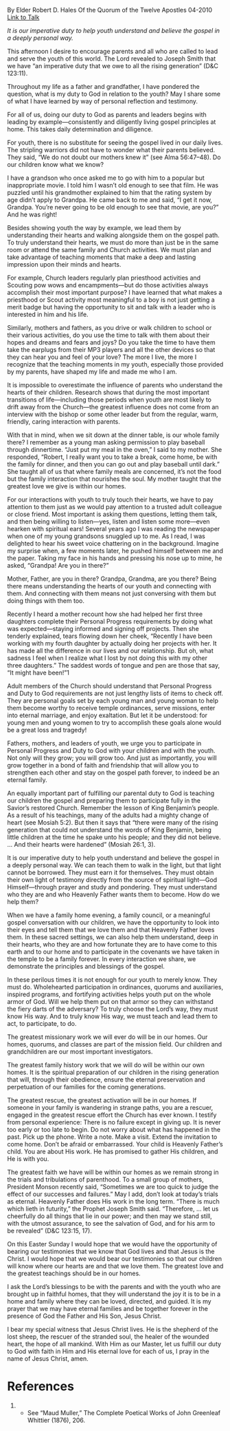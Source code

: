 By Elder Robert D. Hales
Of the Quorum of the Twelve Apostles
04-2010
[Link to Talk](https://www.churchofjesuschrist.org/study/general-conference/2010/04/our-duty-to-god-the-mission-of-parents-and-leaders-to-the-rising-generation?lang=eng)

_It is our imperative duty to help youth understand and believe the gospel in a deeply personal way._

This afternoon I desire to encourage parents and all who are called to lead and serve the youth of this world. The Lord revealed to Joseph Smith that we have “an imperative duty that we owe to all the rising generation” (D&C 123:11).

Throughout my life as a father and grandfather, I have pondered the question, what is my duty to God in relation to the youth? May I share some of what I have learned by way of personal reflection and testimony.

For all of us, doing our duty to God as parents and leaders begins with leading by example—consistently and diligently living gospel principles at home. This takes daily determination and diligence.

For youth, there is no substitute for seeing the gospel lived in our daily lives. The stripling warriors did not have to wonder what their parents believed. They said, “We do not doubt our mothers knew it” (see Alma 56:47–48). Do our children know what we know?

I have a grandson who once asked me to go with him to a popular but inappropriate movie. I told him I wasn’t old enough to see that film. He was puzzled until his grandmother explained to him that the rating system by age didn’t apply to Grandpa. He came back to me and said, “I get it now, Grandpa. You’re never going to be old enough to see that movie, are you?” And he was right!

Besides showing youth the way by example, we lead them by understanding their hearts and walking alongside them on the gospel path. To truly understand their hearts, we must do more than just be in the same room or attend the same family and Church activities. We must plan and take advantage of teaching moments that make a deep and lasting impression upon their minds and hearts.

For example, Church leaders regularly plan priesthood activities and Scouting pow wows and encampments—but do those activities always accomplish their most important purpose? I have learned that what makes a priesthood or Scout activity most meaningful to a boy is not just getting a merit badge but having the opportunity to sit and talk with a leader who is interested in him and his life.

Similarly, mothers and fathers, as you drive or walk children to school or their various activities, do you use the time to talk with them about their hopes and dreams and fears and joys? Do you take the time to have them take the earplugs from their MP3 players and all the other devices so that they can hear you and feel of your love? The more I live, the more I recognize that the teaching moments in my youth, especially those provided by my parents, have shaped my life and made me who I am.

It is impossible to overestimate the influence of parents who understand the hearts of their children. Research shows that during the most important transitions of life—including those periods when youth are most likely to drift away from the Church—the greatest influence does not come from an interview with the bishop or some other leader but from the regular, warm, friendly, caring interaction with parents.

With that in mind, when we sit down at the dinner table, is our whole family there? I remember as a young man asking permission to play baseball through dinnertime. “Just put my meal in the oven,” I said to my mother. She responded, “Robert, I really want you to take a break, come home, be with the family for dinner, and then you can go out and play baseball until dark.” She taught all of us that where family meals are concerned, it’s not the food but the family interaction that nourishes the soul. My mother taught that the greatest love we give is within our homes.

For our interactions with youth to truly touch their hearts, we have to pay attention to them just as we would pay attention to a trusted adult colleague or close friend. Most important is asking them questions, letting them talk, and then being willing to listen—yes, listen and listen some more—even hearken with spiritual ears! Several years ago I was reading the newspaper when one of my young grandsons snuggled up to me. As I read, I was delighted to hear his sweet voice chattering on in the background. Imagine my surprise when, a few moments later, he pushed himself between me and the paper. Taking my face in his hands and pressing his nose up to mine, he asked, “Grandpa! Are you in there?”

Mother, Father, are you in there? Grandpa, Grandma, are you there? Being there means understanding the hearts of our youth and connecting with them. And connecting with them means not just conversing with them but doing things with them too.

Recently I heard a mother recount how she had helped her first three daughters complete their Personal Progress requirements by doing what was expected—staying informed and signing off projects. Then she tenderly explained, tears flowing down her cheek, “Recently I have been working with my fourth daughter by actually doing her projects with her. It has made all the difference in our lives and our relationship. But oh, what sadness I feel when I realize what I lost by not doing this with my other three daughters.” The saddest words of tongue and pen are those that say, “It might have been!”1

Adult members of the Church should understand that Personal Progress and Duty to God requirements are not just lengthy lists of items to check off. They are personal goals set by each young man and young woman to help them become worthy to receive temple ordinances, serve missions, enter into eternal marriage, and enjoy exaltation. But let it be understood: for young men and young women to try to accomplish these goals alone would be a great loss and tragedy!

Fathers, mothers, and leaders of youth, we urge you to participate in Personal Progress and Duty to God with your children and with the youth. Not only will they grow; you will grow too. And just as importantly, you will grow together in a bond of faith and friendship that will allow you to strengthen each other and stay on the gospel path forever, to indeed be an eternal family.

An equally important part of fulfilling our parental duty to God is teaching our children the gospel and preparing them to participate fully in the Savior’s restored Church. Remember the lesson of King Benjamin’s people. As a result of his teachings, many of the adults had a mighty change of heart (see Mosiah 5:2). But then it says that “there were many of the rising generation that could not understand the words of King Benjamin, being little children at the time he spake unto his people; and they did not believe. … And their hearts were hardened” (Mosiah 26:1, 3).

It is our imperative duty to help youth understand and believe the gospel in a deeply personal way. We can teach them to walk in the light, but that light cannot be borrowed. They must earn it for themselves. They must obtain their own light of testimony directly from the source of spiritual light—God Himself—through prayer and study and pondering. They must understand who they are and who Heavenly Father wants them to become. How do we help them?

When we have a family home evening, a family council, or a meaningful gospel conversation with our children, we have the opportunity to look into their eyes and tell them that we love them and that Heavenly Father loves them. In these sacred settings, we can also help them understand, deep in their hearts, who they are and how fortunate they are to have come to this earth and to our home and to participate in the covenants we have taken in the temple to be a family forever. In every interaction we share, we demonstrate the principles and blessings of the gospel.

In these perilous times it is not enough for our youth to merely know. They must do. Wholehearted participation in ordinances, quorums and auxiliaries, inspired programs, and fortifying activities helps youth put on the whole armor of God. Will we help them put on that armor so they can withstand the fiery darts of the adversary? To truly choose the Lord’s way, they must know His way. And to truly know His way, we must teach and lead them to act, to participate, to do.

The greatest missionary work we will ever do will be in our homes. Our homes, quorums, and classes are part of the mission field. Our children and grandchildren are our most important investigators.

The greatest family history work that we will do will be within our own homes. It is the spiritual preparation of our children in the rising generation that will, through their obedience, ensure the eternal preservation and perpetuation of our families for the coming generations.

The greatest rescue, the greatest activation will be in our homes. If someone in your family is wandering in strange paths, you are a rescuer, engaged in the greatest rescue effort the Church has ever known. I testify from personal experience: There is no failure except in giving up. It is never too early or too late to begin. Do not worry about what has happened in the past. Pick up the phone. Write a note. Make a visit. Extend the invitation to come home. Don’t be afraid or embarrassed. Your child is Heavenly Father’s child. You are about His work. He has promised to gather His children, and He is with you.

The greatest faith we have will be within our homes as we remain strong in the trials and tribulations of parenthood. To a small group of mothers, President Monson recently said, “Sometimes we are too quick to judge the effect of our successes and failures.” May I add, don’t look at today’s trials as eternal. Heavenly Father does His work in the long term. “There is much which lieth in futurity,” the Prophet Joseph Smith said. “Therefore, … let us cheerfully do all things that lie in our power; and then may we stand still, with the utmost assurance, to see the salvation of God, and for his arm to be revealed” (D&C 123:15, 17).

On this Easter Sunday I would hope that we would have the opportunity of bearing our testimonies that we know that God lives and that Jesus is the Christ. I would hope that we would bear our testimonies so that our children will know where our hearts are and that we love them. The greatest love and the greatest teachings should be in our homes.

I ask the Lord’s blessings to be with the parents and with the youth who are brought up in faithful homes, that they will understand the joy it is to be in a home and family where they can be loved, directed, and guided. It is my prayer that we may have eternal families and be together forever in the presence of God the Father and His Son, Jesus Christ.

I bear my special witness that Jesus Christ lives. He is the shepherd of the lost sheep, the rescuer of the stranded soul, the healer of the wounded heart, the hope of all mankind. With Him as our Master, let us fulfill our duty to God with faith in Him and His eternal love for each of us, I pray in the name of Jesus Christ, amen.

# References
1. - See “Maud Muller,” The Complete Poetical Works of John Greenleaf Whittier (1876), 206.